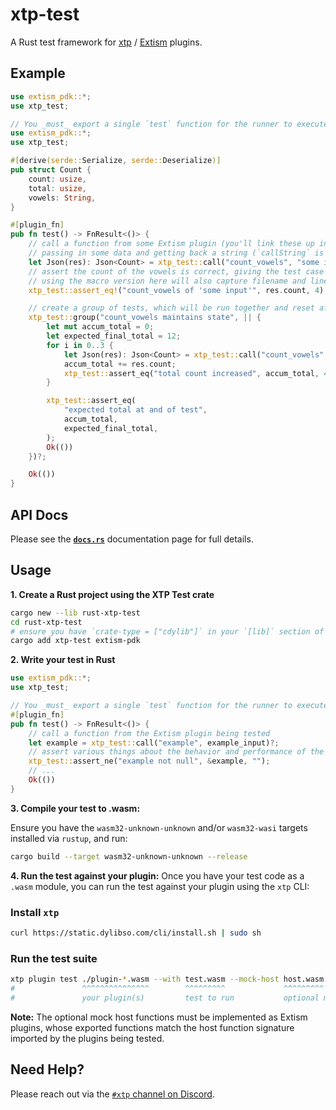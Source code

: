 # xtp-test

A Rust test framework for [xtp](https://getxtp.com) /
[Extism](https://extism.org) plugins.

## Example

```rust
use extism_pdk::*;
use xtp_test;

// You _must_ export a single `test` function for the runner to execute.
use extism_pdk::*;
use xtp_test;

#[derive(serde::Serialize, serde::Deserialize)]
pub struct Count {
    count: usize,
    total: usize,
    vowels: String,
}

#[plugin_fn]
pub fn test() -> FnResult<()> {
    // call a function from some Extism plugin (you'll link these up in the CLI command to run the test),
    // passing in some data and getting back a string (`callString` is a helper for string output)
    let Json(res): Json<Count> = xtp_test::call("count_vowels", "some input")?;
    // assert the count of the vowels is correct, giving the test case a name (which will be shown in the CLI output)
    // using the macro version here will also capture filename and line number
    xtp_test::assert_eq!("count_vowels of 'some input'", res.count, 4);

    // create a group of tests, which will be run together and reset after the group is complete
    xtp_test::group("count_vowels maintains state", || {
        let mut accum_total = 0;
        let expected_final_total = 12;
        for i in 0..3 {
            let Json(res): Json<Count> = xtp_test::call("count_vowels", "this is a test")?;
            accum_total += res.count;
            xtp_test::assert_eq("total count increased", accum_total, 4 * (i + 1));
        }

        xtp_test::assert_eq(
            "expected total at and of test",
            accum_total,
            expected_final_total,
        );
        Ok(())
    })?;

    Ok(())
}
```

## API Docs

Please see the [**`docs.rs`**](https://docs.rs/xtp-test) documentation page for
full details.

## Usage

**1. Create a Rust project using the XTP Test crate**

```sh
cargo new --lib rust-xtp-test
cd rust-xtp-test
# ensure you have `crate-type = ["cdylib"]` in your `[lib]` section of Cargo.toml
cargo add xtp-test extism-pdk
```

**2. Write your test in Rust**

```rust
use extism_pdk::*;
use xtp_test;

// You _must_ export a single `test` function for the runner to execute.
#[plugin_fn]
pub fn test() -> FnResult<()> {
    // call a function from the Extism plugin being tested
    let example = xtp_test::call("example", example_input)?;
    // assert various things about the behavior and performance of the function call
    xtp_test::assert_ne("example not null", &example, "");
    // ...
    Ok(())
}
```

**3. Compile your test to .wasm:**

Ensure you have the `wasm32-unknown-unknown` and/or `wasm32-wasi` targets
installed via `rustup`, and run:

```sh
cargo build --target wasm32-unknown-unknown --release
```

**4. Run the test against your plugin:** Once you have your test code as a
`.wasm` module, you can run the test against your plugin using the `xtp` CLI:

### Install `xtp`

```sh
curl https://static.dylibso.com/cli/install.sh | sudo sh
```

### Run the test suite

```sh
xtp plugin test ./plugin-*.wasm --with test.wasm --mock-host host.wasm
#               ^^^^^^^^^^^^^^^        ^^^^^^^^^             ^^^^^^^^^
#               your plugin(s)         test to run           optional mock host functions
```

**Note:** The optional mock host functions must be implemented as Extism
plugins, whose exported functions match the host function signature imported by
the plugins being tested.

## Need Help?

Please reach out via the
[`#xtp` channel on Discord](https://discord.com/channels/1011124058408112148/1220464672784908358).
